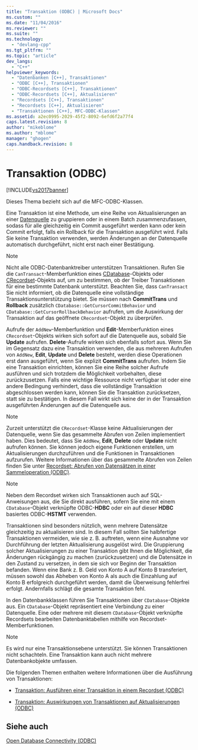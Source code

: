 ```yaml
---
title: "Transaktion (ODBC) | Microsoft Docs"
ms.custom: ""
ms.date: "11/04/2016"
ms.reviewer: ""
ms.suite: ""
ms.technology: 
  - "devlang-cpp"
ms.tgt_pltfrm: ""
ms.topic: "article"
dev_langs: 
  - "C++"
helpviewer_keywords: 
  - "Datenbanken [C++], Transaktionen"
  - "ODBC [C++], Transaktionen"
  - "ODBC-Recordsets [C++], Transaktionen"
  - "ODBC-Recordsets [C++], Aktualisieren"
  - "Recordsets [C++], Transaktionen"
  - "Recordsets [C++], Aktualisieren"
  - "Transaktionen [C++], MFC-ODBC-Klassen"
ms.assetid: a2ec0995-2029-45f2-8092-6efd6f2a77f4
caps.latest.revision: 8
author: "mikeblome"
ms.author: "mblome"
manager: "ghogen"
caps.handback.revision: 8
---
```

# Transaktion (ODBC)
[!INCLUDE[vs2017banner](../../assembler/inline/includes/vs2017banner.md)]

Dieses Thema bezieht sich auf die MFC\-ODBC\-Klassen.  
  
 Eine Transaktion ist eine Methode, um eine Reihe von Aktualisierungen an einer [Datenquelle](../../data/odbc/data-source-odbc.md) zu gruppieren oder in einem Batch zusammenzufassen, sodass für alle gleichzeitig ein Commit ausgeführt werden kann oder kein Commit erfolgt, falls ein Rollback für die Transaktion ausgeführt wird.  Falls Sie keine Transaktion verwenden, werden Änderungen an der Datenquelle automatisch durchgeführt, nicht erst nach einer Bestätigung.  
  
> [!NOTE]
>  Nicht alle ODBC\-Datenbanktreiber unterstützen Transaktionen.  Rufen Sie die `CanTransact`\-Memberfunktion eines [CDatabase](../../mfc/reference/cdatabase-class.md)\-Objekts oder [CRecordset](../../mfc/reference/crecordset-class.md)\-Objekts auf, um zu bestimmen, ob der Treiber Transaktionen für eine bestimmte Datenbank unterstützt.  Beachten Sie, dass `CanTransact` Sie nicht informiert, ob die Datenquelle eine vollständige Transaktionsunterstützung bietet.  Sie müssen nach **CommitTrans** und **Rollback** zusätzlich `CDatabase::GetCursorCommitBehavior` und `CDatabase::GetCursorRollbackBehavior` aufrufen, um die Auswirkung der Transaktion auf das geöffnete `CRecordset`\-Objekt zu überprüfen.  
  
 Aufrufe der `AddNew`\-Memberfunktion und **Edit**\-Memberfunktion eines `CRecordset`\-Objekts wirken sich sofort auf die Datenquelle aus, sobald Sie **Update** aufrufen.  **Delete**\-Aufrufe wirken sich ebenfalls sofort aus.  Wenn Sie im Gegensatz dazu eine Transaktion verwenden, die aus mehreren Aufrufen von `AddNew`, **Edit**, **Update** und **Delete** besteht, werden diese Operationen erst dann ausgeführt, wenn Sie explizit **CommitTrans** aufrufen.  Indem Sie eine Transaktion einrichten, können Sie eine Reihe solcher Aufrufe ausführen und sich trotzdem die Möglichkeit vorbehalten, diese zurückzusetzen.  Falls eine wichtige Ressource nicht verfügbar ist oder eine andere Bedingung verhindert, dass die vollständige Transaktion abgeschlossen werden kann, können Sie die Transaktion zurücksetzen, statt sie zu bestätigen.  In diesem Fall wirkt sich keine der in der Transaktion ausgeführten Änderungen auf die Datenquelle aus.  
  
> [!NOTE]
>  Zurzeit unterstützt die `CRecordset`\-Klasse keine Aktualisierungen der Datenquelle, wenn Sie das gesammelte Abrufen von Zeilen implementiert haben.  Dies bedeutet, dass Sie `AddNew`, **Edit**, **Delete** oder **Update** nicht aufrufen können.  Sie können jedoch eigene Funktionen erstellen, um Aktualisierungen durchzuführen und die Funktionen in Transaktionen aufzurufen.  Weitere Informationen über das gesammelte Abrufen von Zeilen finden Sie unter [Recordset: Abrufen von Datensätzen in einer Sammeloperation \(ODBC\)](../../data/odbc/recordset-fetching-records-in-bulk-odbc.md).  
  
> [!NOTE]
>  Neben dem Recordset wirken sich Transaktionen auch auf SQL\-Anweisungen aus, die Sie direkt ausführen, sofern Sie eine mit einem `CDatabase`\-Objekt verknüpfte ODBC\-**HDBC** oder ein auf dieser **HDBC** basiertes ODBC\-**HSTMT** verwenden.  
  
 Transaktionen sind besonders nützlich, wenn mehrere Datensätze gleichzeitig zu aktualisieren sind.  In diesem Fall sollten Sie halbfertige Transaktionen vermeiden, wie sie z. B. auftreten, wenn eine Ausnahme vor Durchführung der letzten Aktualisierung ausgelöst wird.  Die Gruppierung solcher Aktualisierungen zu einer Transaktion gibt Ihnen die Möglichkeit, die Änderungen rückgängig zu machen \(zurückzusetzen\) und die Datensätze in den Zustand zu versetzen, in dem sie sich vor Beginn der Transaktion befanden.  Wenn eine Bank z. B. Geld von Konto A auf Konto B transferiert, müssen sowohl das Abheben von Konto A als auch die Einzahlung auf Konto B erfolgreich durchgeführt werden, damit die Überweisung fehlerfrei erfolgt. Andernfalls schlägt die gesamte Transaktion fehl.  
  
 In den Datenbankklassen führen Sie Transaktionen über `CDatabase`\-Objekte aus.  Ein `CDatabase`\-Objekt repräsentiert eine Verbindung zu einer Datenquelle. Eine oder mehrere mit diesem `CDatabase`\-Objekt verknüpfte Recordsets bearbeiten Datenbanktabellen mithilfe von Recordset\-Memberfunktionen.  
  
> [!NOTE]
>  Es wird nur eine Transaktionsebene unterstützt.  Sie können Transaktionen nicht schachteln. Eine Transaktion kann auch nicht mehrere Datenbankobjekte umfassen.  
  
 Die folgenden Themen enthalten weitere Informationen über die Ausführung von Transaktionen:  
  
-   [Transaktion: Ausführen einer Transaktion in einem Recordset \(ODBC\)](../../data/odbc/transaction-performing-a-transaction-in-a-recordset-odbc.md)  
  
-   [Transaktion: Auswirkungen von Transaktionen auf Aktualisierungen \(ODBC\)](../../data/odbc/transaction-how-transactions-affect-updates-odbc.md)  
  
## Siehe auch  
 [Open Database Connectivity \(ODBC\)](../../data/odbc/open-database-connectivity-odbc.md)